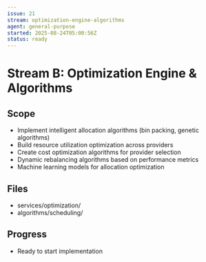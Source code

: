 ```yaml
---
issue: 21
stream: optimization-engine-algorithms
agent: general-purpose
started: 2025-08-24T05:00:56Z
status: ready
---
```


# Stream B: Optimization Engine & Algorithms

## Scope
- Implement intelligent allocation algorithms (bin packing, genetic algorithms)
- Build resource utilization optimization across providers
- Create cost optimization algorithms for provider selection
- Dynamic rebalancing algorithms based on performance metrics
- Machine learning models for allocation optimization

## Files
- services/optimization/
- algorithms/scheduling/

## Progress
- Ready to start implementation
